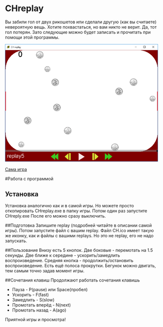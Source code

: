 ﻿# CHreplay
Вы забили гол от двух рикошетов или сделали другую (как вы считаете) невероятную вещь. Хотите похвастаться, но вам никто не верит. 
Да, тот гол потерян. Зато следующие можно будет записать и прочитать при помощи этой программы.


![alt tag](./readme_picture/screen.png)

[Сама игра](https://github.com/prifio/coins_hockey)

#Работа с программой
## Установка
Установка аналогично как и в самой игры. Но можете просто откопировать CHreplay.exe в папку игры. Потом один раз запустите CHreply.exe
После его можно сразу выключить.

##Подготовка
Запишите replay (подробней читайте в описании самой игры). Потом запустите файл с вашим replay. Файл CH.ico имеет такую же иконку, как и файлы c вашими replays. Но это не replay, его не надо запускать.

##Пользование
Внизу есть 5 кнопок. Две боковые - перемотать на 1.5 секунды. Две ближе к середине - ускорить/замедлить воспроизведение. Средняя кнопка - продолжить/остановить воспроизведение. Есть ещё полоса прокрутки. Бегунок можно двигать, тем самым точно задав момент игры.

##Сочетания клавиш
Продолжают работать сочетания клавишь
+ Пауза - P(pause) или Space(пробел)
+ Ускорить - F(fast)
+ Замедлить - S(slow)
+ Промотать вперёд - N(next)
+ Промотать назад - A(ago)

Приятной игры и просмотра!
